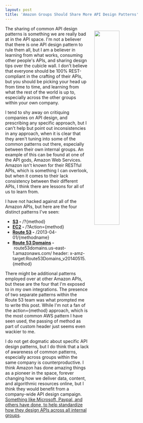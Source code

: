 ```yaml
---
layout: post
title: 'Amazon Groups Should Share More API Design Patterns'
---
```

<p><img style="padding: 15px;" src="http://kinlane-productions.s3.amazonaws.com/api_evangelist_site/blog/squirrelbin_arch.png" alt="" width="40%" align="right" /></p>
<p>The sharing of common API design patterns is something we are really bad at in the API space. I'm not a believer that there is one API design pattern to rule them all, but I am a believer in learning from what works, consuming other people's APIs, and sharing design tips over the cubicle wall. I don't believe that everyone should be 100% REST-compliant in the crafting of their APIs, but you should be picking your head up from time to time, and learning from what the rest of the world is up to, especially across the other groups within your own company.</p>
<p>I tend to shy away on critiquing companies on API design, and prescribing any specific approach, but I can't help but point out inconsistencies in any approach, when it is clear that they aren't tuning into some of the common patterns out there, especially between their own internal groups. An example of this can be found at one of the API gods, Amazon Web Services. Amazon isn't known for their RESTful APIs, which is something I can overlook, but&nbsp;when it comes to their lack consistency between their different APIs, I think there are lessons for all of us to learn from.</p>
<p>I have not hacked against all of the Amazon APIs, but here are the four distinct patterns I've seen:</p>
<ul>
<li><strong><a href="http://docs.aws.amazon.com/AmazonS3/latest/API/RESTBucketOps.html">S3</a>&nbsp;- </strong>/?{method}</li>
<li><strong><a href="http://docs.aws.amazon.com/AWSEC2/latest/APIReference/API_Operations.html">EC2</a>&nbsp;- </strong>/?Action={method}</li>
<li><strong><a href="http://docs.aws.amazon.com/Route53/latest/APIReference/API_Operations_Amazon_Route_53.html">Route 53</a>&nbsp;-</strong> /2013-04-01/{methodname}</li>
<li><strong><a href="http://docs.aws.amazon.com/Route53/latest/APIReference/API_Operations_Amazon_Route_53_Domains.html"></a><a href="http://docs.aws.amazon.com/Route53/latest/APIReference/API_Operations_Amazon_Route_53_Domains.html">Route 53 Domains</a>&nbsp;-</strong>&nbsp;route53domains.us-east-1.amazonaws.com/ header: x-amz-target:Route53Domains_v20140515.{method}</li>
</ul>
<p>There might be additional patterns employed over at other Amazon APIs, but these are the four that I'm exposed to in my own integrations. The presence of two separate patterns within the Route 53 team was what prompted me to write this post. While I'm not a fan of the action={method} approach, which is the most common AWS pattern I have seen used, the passing of method as part of custom header just seems even wackier to me.&nbsp;</p>
<p>I do not get dogmatic about specific API design patterns, but I do think that a lack of awareness of common patterns, especially across groups within the same company is counterproductive. I think Amazon has done amazing things as a pioneer in the space, forever changing how we deliver data, content, and algorithmic resources online, but I think they would benefit from a company-wide API design campaign. <a href="http://design.apievangelist.com/tools/design-guides/">Something like Microsoft, Paypal, and others have done, to help standardize how they design APIs across all internal groups</a>.</p>